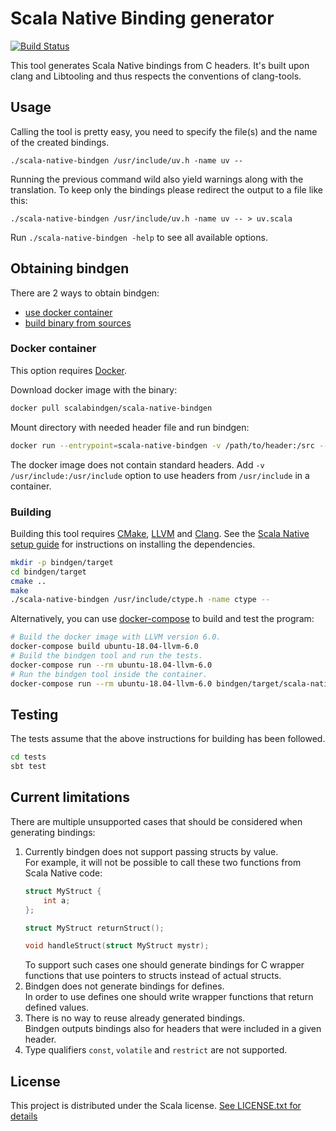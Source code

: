 # Scala Native Binding generator

[![Build Status](https://travis-ci.com/kornilova-l/scala-native-bindgen.svg?branch=master)](https://travis-ci.com/kornilova-l/scala-native-bindgen)

This tool generates Scala Native bindings from C headers. It's built upon clang and Libtooling and thus respects the conventions of clang-tools.

## Usage

Calling the tool is pretty easy, you need to specify the file(s) and the name of the created bindings.

`./scala-native-bindgen /usr/include/uv.h -name uv --`

Running the previous command wild also yield warnings along with the translation. To keep only the bindings please redirect the output to a file like this:

`./scala-native-bindgen /usr/include/uv.h -name uv -- > uv.scala`

Run `./scala-native-bindgen -help` to see all available options.

## Obtaining bindgen

There are 2 ways to obtain bindgen:
 * [use docker container](#docker-container) 
 * [build binary from sources](#building)

### Docker container
This option requires [Docker].

Download docker image with the binary:
```bash
docker pull scalabindgen/scala-native-bindgen
```

Mount directory with needed header file and run bindgen:
```bash
docker run --entrypoint=scala-native-bindgen -v /path/to/header:/src --rm scalabindgen/scala-native-bindgen /src/my_header.h --name my_header --
```
The docker image does not contain standard headers. Add `-v /usr/include:/usr/include` option to use headers from `/usr/include` in a container.

 [Docker]: https://www.docker.com/

### Building

Building this tool requires [CMake], [LLVM] and [Clang]. See the [Scala
Native setup guide] for instructions on installing the dependencies.

```sh
mkdir -p bindgen/target
cd bindgen/target
cmake ..
make
./scala-native-bindgen /usr/include/ctype.h -name ctype --
```

Alternatively, you can use [docker-compose] to build and test the program:

```sh
# Build the docker image with LLVM version 6.0.
docker-compose build ubuntu-18.04-llvm-6.0
# Build the bindgen tool and run the tests.
docker-compose run --rm ubuntu-18.04-llvm-6.0
# Run the bindgen tool inside the container.
docker-compose run --rm ubuntu-18.04-llvm-6.0 bindgen/target/scala-native-bindgen -name union tests/samples/Union.h --
```

 [CMake]: https://cmake.org/
 [LLVM]: https://llvm.org/
 [Clang]: https://clang.llvm.org/
 [Scala Native setup guide]: http://www.scala-native.org/en/latest/user/setup.html
 [docker-compose]: https://docs.docker.com/compose/

## Testing

The tests assume that the above instructions for building has been
followed.

```sh
cd tests
sbt test
```

## Current limitations
There are multiple unsupported cases that should be considered when generating bindings:
1. Currently bindgen does not support passing structs by value.  
    For example, it will not be possible to call these two functions from Scala Native code:
    ```c
    struct MyStruct {
        int a;
    };
    
    struct MyStruct returnStruct();
    
    void handleStruct(struct MyStruct mystr);
    ```
    To support such cases one should generate bindings for C wrapper functions that use pointers to structs instead of actual structs.
2. Bindgen does not generate bindings for defines.  
    In order to use defines one should write wrapper functions that return defined values.
3. There is no way to reuse already generated bindings.  
    Bindgen outputs bindings also for headers that were included in a given header.
4. Type qualifiers `const`, `volatile` and `restrict` are not supported.

## License

This project is distributed under the Scala license.
[See LICENSE.txt for details](LICENSE.txt)
